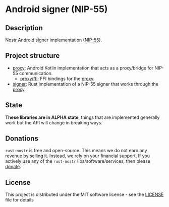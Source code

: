 # Android signer (NIP-55)

## Description

Nostr Android signer implementation ([NIP-55](https://github.com/nostr-protocol/nips/blob/master/55.md)).

## Project structure

- [proxy]: Android Kotlin implementation that acts as a proxy/bridge for NIP-55 communication.
  - [proxy/ffi]: FFI bindings for the [proxy].
- [signer]: Rust implementation of a NIP-55 signer that works through the [proxy].

[proxy]: proxy
[proxy/ffi]: proxy/ffi
[signer]: signer

## State

**These libraries are in ALPHA state**, things that are implemented generally work but the API will change in breaking ways.

## Donations

`rust-nostr` is free and open-source. This means we do not earn any revenue by selling it. Instead, we rely on your financial support. If you actively use any of the `rust-nostr` libs/software/services, then please [donate](https://rust-nostr.org/donate).

## License

This project is distributed under the MIT software license - see the [LICENSE](LICENSE) file for details
